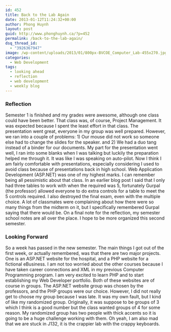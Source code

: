 ```yaml
---
id: 452
title: Back to the Lab Again
date: 2013-01-12T11:24:32+00:00
author: Phong Huynh
layout: post
guid: http://www.phonghuynh.ca/?p=452
permalink: /back-to-the-lab-again/
dsq_thread_id:
  - "3926367947"
image: /wp-content/uploads/2013/01/800px-BVCOE_Computer_Lab-455x270.jpg
categories:
  - Web Development
tags:
  - looking ahead
  - reflection
  - web development
  - weekly blog
---
```

### Reflection

Semester 1 is finished and my grades were awesome, although one class could have been better. That class was, of course, Project Management. It was expected because I spent the least effort in that class. The presentation went great, everyone in my group was well prepared. However, we ran into a couple of problems: 1) Our mouse did not work so someone else had to change the slides for the speaker. and 2) We had a duo tang instead of a binder for our documents. My part for the presentation went well, I ran into some blanks when I was talking but luckily the preparation helped me through it. It was like I was speaking on auto-pilot. Now I think I am fairly comfortable with presentations, especially considering I used to avoid class because of presentations back in high school. Web Application Development (ASP.NET) was one of my highest marks. I can remember being all pessimistic about that class. In an earlier blog post I said that I only had three tables to work with when the required was 5, fortunately Gurpal (the professor) allowed everyone to do extra controls for a table to meet the 5 controls required. I also destroyed the final exam, even with the multiple choice. A lot of classmates were complaining about how there were so many things from the midterm on it, but I specifically remembered Gurpal saying that there would be. On a final note for the reflection, my semester school notes are all over the place. I hope to be more organized this second semester.

### Looking Forward

So a week has passed in the new semester. The main things I got out of the first week, or actually remembered, was that there are two major projects. One is an ASP.NET website for the hospital, and a PHP website for a fictional eBusiness. I am not too worried about the other courses because I have taken career connections and XML in my previous Computer Programming program. I am very excited to learn PHP and to start establishing my Web Developer portfolio. Both of these websites are of course in groups. The ASP.NET website group was chosen by the professors, and the PHP groups were our choice. However, I did not really get to choose my group because I was late. It was my own fault, but I kind of like my randomized group. Originally, it was suppose to be groups of 3 which I think is a good number but the class wanted groups of 4 for some reason. My randomized group has two people with thick accents so it is going to be a huge challenge working with them. Oh yeah, I am also mad that we are stuck in J132, it is the crappier lab with the crappy keyboards.